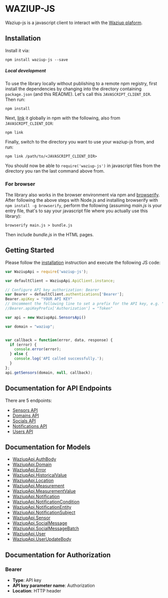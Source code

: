 WAZIUP-JS
=========


Waziup-js is a javascript client to interact with the [Waziup plaform](www.waziup.io).

## Installation

Install it via:

```shell
npm install waziup-js --save
```

##### Local development

To use the library locally without publishing to a remote npm registry, first install the dependencies by changing 
into the directory containing `package.json` (and this README). Let's call this `JAVASCRIPT_CLIENT_DIR`. Then run:

```shell
npm install
```

Next, [link](https://docs.npmjs.com/cli/link) it globally in npm with the following, also from `JAVASCRIPT_CLIENT_DIR`:

```shell
npm link
```

Finally, switch to the directory you want to use your waziup-js from, and run:

```shell
npm link /path/to/<JAVASCRIPT_CLIENT_DIR>
```

You should now be able to `require('waziup-js')` in javascript files from the directory you ran the last 
command above from.


### For browser

The library also works in the browser environment via npm and [browserify](http://browserify.org/). After following
the above steps with Node.js and installing browserify with `npm install -g browserify`,
perform the following (assuming *main.js* is your entry file, that's to say your javascript file where you actually 
use this library):

```shell
browserify main.js > bundle.js
```

Then include *bundle.js* in the HTML pages.

## Getting Started

Please follow the [installation](#installation) instruction and execute the following JS code:

```javascript
var WaziupApi = require('waziup-js');

var defaultClient = WaziupApi.ApiClient.instance;

// Configure API key authorization: Bearer
var Bearer = defaultClient.authentications['Bearer'];
Bearer.apiKey = "YOUR API KEY"
// Uncomment the following line to set a prefix for the API key, e.g. "Token" (defaults to null)
//Bearer.apiKeyPrefix['Authorization'] = "Token"

var api = new WaziupApi.SensorsApi()

var domain = "waziup"; 


var callback = function(error, data, response) {
  if (error) {
    console.error(error);
  } else {
    console.log('API called successfully.');
  }
};
api.getSensors(domain, null, callback);

```

## Documentation for API Endpoints

There are 5 endpoints:

 - [Sensors API](docs/SensorsApi.md)
 - [Domains API](docs/DomainsApi.md)
 - [Socials API](docs/SocialsApi.md)
 - [Notifications API](docs/NotificationsApi.md)
 - [Users API](docs/UsersApi.md)


## Documentation for Models

 - [WaziupApi.AuthBody](docs/AuthBody.md)
 - [WaziupApi.Domain](docs/Domain.md)
 - [WaziupApi.Error](docs/Error.md)
 - [WaziupApi.HistoricalValue](docs/HistoricalValue.md)
 - [WaziupApi.Location](docs/Location.md)
 - [WaziupApi.Measurement](docs/Measurement.md)
 - [WaziupApi.MeasurementValue](docs/MeasurementValue.md)
 - [WaziupApi.Notification](docs/Notification.md)
 - [WaziupApi.NotificationCondition](docs/NotificationCondition.md)
 - [WaziupApi.NotificationEntity](docs/NotificationEntity.md)
 - [WaziupApi.NotificationSubject](docs/NotificationSubject.md)
 - [WaziupApi.Sensor](docs/Sensor.md)
 - [WaziupApi.SocialMessage](docs/SocialMessage.md)
 - [WaziupApi.SocialMessageBatch](docs/SocialMessageBatch.md)
 - [WaziupApi.User](docs/User.md)
 - [WaziupApi.UserUpdateBody](docs/UserUpdateBody.md)


## Documentation for Authorization

### Bearer

- **Type**: API key
- **API key parameter name**: Authorization
- **Location**: HTTP header


